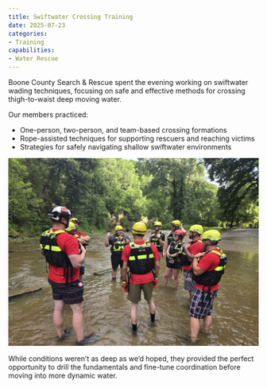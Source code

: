 ```yaml
---
title: Swiftwater Crossing Training
date: 2025-07-23
categories:
- Training
capabilities:
- Water Rescue
---
```


Boone County Search & Rescue spent the evening working on swiftwater wading techniques, focusing on safe and effective methods for crossing thigh-to-waist deep moving water.

Our members practiced:

- One-person, two-person, and team-based crossing formations
- Rope-assisted techniques for supporting rescuers and reaching victims
- Strategies for safely navigating shallow swiftwater environments

![alt text](522611285_1261962052392741_1115137244831479981_n.jpg)

While conditions weren’t as deep as we’d hoped, they provided the perfect opportunity to drill the fundamentals and fine-tune coordination before moving into more dynamic water.
